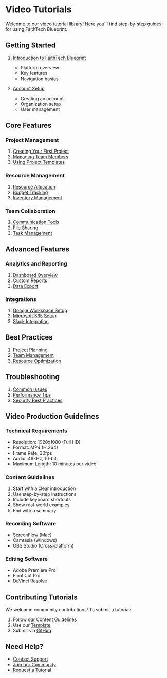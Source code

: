 # Video Tutorials

Welcome to our video tutorial library! Here you'll find step-by-step guides for using FaithTech Blueprint.

## Getting Started

1. [Introduction to FaithTech Blueprint](introduction.md)
   - Platform overview
   - Key features
   - Navigation basics

2. [Account Setup](account-setup.md)
   - Creating an account
   - Organization setup
   - User management

## Core Features

### Project Management
1. [Creating Your First Project](projects/create-project.md)
2. [Managing Team Members](projects/team-management.md)
3. [Using Project Templates](projects/templates.md)

### Resource Management
1. [Resource Allocation](resources/allocation.md)
2. [Budget Tracking](resources/budget.md)
3. [Inventory Management](resources/inventory.md)

### Team Collaboration
1. [Communication Tools](collaboration/communication.md)
2. [File Sharing](collaboration/files.md)
3. [Task Management](collaboration/tasks.md)

## Advanced Features

### Analytics and Reporting
1. [Dashboard Overview](analytics/dashboard.md)
2. [Custom Reports](analytics/reports.md)
3. [Data Export](analytics/export.md)

### Integrations
1. [Google Workspace Setup](integrations/google.md)
2. [Microsoft 365 Setup](integrations/microsoft.md)
3. [Slack Integration](integrations/slack.md)

## Best Practices

1. [Project Planning](best-practices/planning.md)
2. [Team Management](best-practices/team.md)
3. [Resource Optimization](best-practices/resources.md)

## Troubleshooting

1. [Common Issues](troubleshooting/common.md)
2. [Performance Tips](troubleshooting/performance.md)
3. [Security Best Practices](troubleshooting/security.md)

## Video Production Guidelines

### Technical Requirements
- Resolution: 1920x1080 (Full HD)
- Format: MP4 (H.264)
- Frame Rate: 30fps
- Audio: 48kHz, 16-bit
- Maximum Length: 10 minutes per video

### Content Guidelines
1. Start with a clear introduction
2. Use step-by-step instructions
3. Include keyboard shortcuts
4. Show real-world examples
5. End with a summary

### Recording Software
- ScreenFlow (Mac)
- Camtasia (Windows)
- OBS Studio (Cross-platform)

### Editing Software
- Adobe Premiere Pro
- Final Cut Pro
- DaVinci Resolve

## Contributing Tutorials

We welcome community contributions! To submit a tutorial:

1. Follow our [Content Guidelines](contributing/guidelines.md)
2. Use our [Template](contributing/template.md)
3. Submit via [GitHub](https://github.com/your-org/faithtech-blueprint)

## Need Help?

- [Contact Support](mailto:support@faithtech-blueprint.com)
- [Join our Community](https://community.faithtech-blueprint.com)
- [Request a Tutorial](https://faithtech-blueprint.com/request-tutorial) 